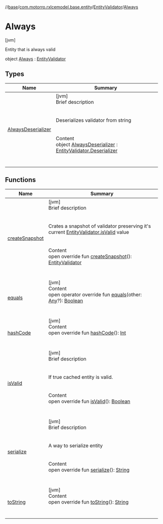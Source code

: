 //[base](../../../index.md)/[com.motorro.rxlcemodel.base.entity](../../index.md)/[EntityValidator](../index.md)/[Always](index.md)



# Always  
 [jvm] 

Entity that is always valid

object [Always](index.md) : [EntityValidator](../index.md)   


## Types  
  
|  Name|  Summary| 
|---|---|
| [AlwaysDeserializer](-always-deserializer/index.md)| [jvm]  <br>Brief description  <br><br><br>Deserializes validator from string<br><br>  <br>Content  <br>object [AlwaysDeserializer](-always-deserializer/index.md) : [EntityValidator.Deserializer](../-deserializer/index.md)  <br><br><br>


## Functions  
  
|  Name|  Summary| 
|---|---|
| [createSnapshot](../create-snapshot.md)| [jvm]  <br>Brief description  <br><br><br>Crates a snapshot of validator preserving it's current [EntityValidator.isValid](../is-valid.md) value<br><br>  <br>Content  <br>open override fun [createSnapshot](../create-snapshot.md)(): [EntityValidator](../index.md)  <br><br><br>
| [equals](https://kotlinlang.org/api/latest/jvm/stdlib/kotlin/-any/equals.html)| [jvm]  <br>Content  <br>open operator override fun [equals](https://kotlinlang.org/api/latest/jvm/stdlib/kotlin/-any/equals.html)(other: [Any](https://kotlinlang.org/api/latest/jvm/stdlib/kotlin/-any/index.html)?): [Boolean](https://kotlinlang.org/api/latest/jvm/stdlib/kotlin/-boolean/index.html)  <br><br><br>
| [hashCode](https://kotlinlang.org/api/latest/jvm/stdlib/kotlin/-any/hash-code.html)| [jvm]  <br>Content  <br>open override fun [hashCode](https://kotlinlang.org/api/latest/jvm/stdlib/kotlin/-any/hash-code.html)(): [Int](https://kotlinlang.org/api/latest/jvm/stdlib/kotlin/-int/index.html)  <br><br><br>
| [isValid](is-valid.md)| [jvm]  <br>Brief description  <br><br><br>If true cached entity is valid.<br><br>  <br>Content  <br>open override fun [isValid](is-valid.md)(): [Boolean](https://kotlinlang.org/api/latest/jvm/stdlib/kotlin/-boolean/index.html)  <br><br><br>
| [serialize](serialize.md)| [jvm]  <br>Brief description  <br><br><br>A way to serialize entity<br><br>  <br>Content  <br>open override fun [serialize](serialize.md)(): [String](https://kotlinlang.org/api/latest/jvm/stdlib/kotlin/-string/index.html)  <br><br><br>
| [toString](https://kotlinlang.org/api/latest/jvm/stdlib/kotlin/-any/to-string.html)| [jvm]  <br>Content  <br>open override fun [toString](https://kotlinlang.org/api/latest/jvm/stdlib/kotlin/-any/to-string.html)(): [String](https://kotlinlang.org/api/latest/jvm/stdlib/kotlin/-string/index.html)  <br><br><br>

